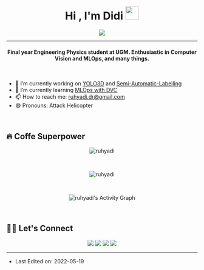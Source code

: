<h1 align="center">Hi , I'm Didi <img src="https://media.giphy.com/media/hvRJCLFzcasrR4ia7z/giphy.gif" width="35"/></h1>

<p align="center">
  <a href="#"><img src="https://readme-typing-svg.herokuapp.com?lines=NFTs+Right+Clicker&center=true&width=500&height=50"></a>
</p>

<hr/>

<h4 align="center">Final year Engineering Physics student at UGM. Enthusiastic in Computer Vision and MLOps, and many things.</h4>

<br>

- 🔭 I’m currently working on [YOLO3D](https://github.com/ruhyadi/yolo3d) and [Semi-Automatic-Labelling](https://github.com/ruhyadi/Semi-Automatic-Labelling)
- 🌱 I’m currently learning [MLOps with DVC](https://ruhyadi.github.io/docs/mlops/dataset-versioning/)
- 📫 How to reach me: ruhyadi.dr@gmail.com
- 😄 Pronouns: Attack Helicopter

<br>

## 🔥 Coffe Superpower
<p align="center">
<img src="https://github-readme-streak-stats.herokuapp.com/?user=ruhyadi&theme=dracula" alt="ruhyadi"/>
</p>

<br/>

<p align="center">
<img align="center" src="https://github-readme-stats.vercel.app/api?username=ruhyadi&show_icons=true&theme=dracula&locale=en" alt="ruhyadi"/>
</p>

<br/>

<p align="center">
<img alt="ruhyadi's Activity Graph" src="https://activity-graph.herokuapp.com/graph?username=ruhyadi&custom_title=Didi's%20Contribution%20Graph&theme=dracula" />
</p>

<br/>

## 🙋‍♀️ Let's Connect

<p align="center">
  <a href="mailto:ruhyadi.dr@gmail.com"><img src="https://img.icons8.com/stickers/50/000000/gmail.png"/></a>
  <a href="https://linkedin.com/in/didiruhyadi"><img src="https://img.icons8.com/stickers/50/000000/linkedin.png"/></a>
  <a href="https://ruhyadi.medium.com"><img src="https://img.icons8.com/stickers/50/000000/medium-logo.png"/></a>
  <a href="https://ruhyadi.github.io"><img src="https://img.icons8.com/stickers/50/000000/domain.png"/></a>
</p>

<hr/>

* Last Edited on: 2022-05-19